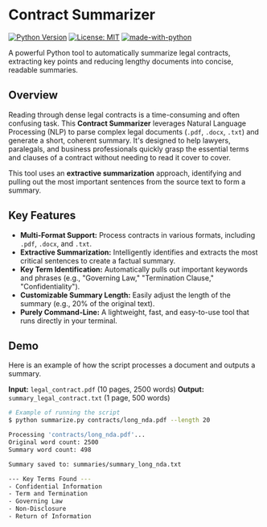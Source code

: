 # Contract Summarizer 

[![Python Version](https://img.shields.io/badge/python-3.9+-blue.svg)](https://www.python.org/downloads/)
[![License: MIT](https://img.shields.io/badge/License-MIT-green.svg)](https://opensource.org/licenses/MIT)
[![made-with-python](https://img.shields.io/badge/Made%20with-Python-1f425f.svg)](https://www.python.org/)

A powerful Python tool to automatically summarize legal contracts, extracting key points and reducing lengthy documents into concise, readable summaries.

## Overview

Reading through dense legal contracts is a time-consuming and often confusing task. This **Contract Summarizer** leverages Natural Language Processing (NLP) to parse complex legal documents (`.pdf`, `.docx`, `.txt`) and generate a short, coherent summary. It's designed to help lawyers, paralegals, and business professionals quickly grasp the essential terms and clauses of a contract without needing to read it cover to cover.

This tool uses an **extractive summarization** approach, identifying and pulling out the most important sentences from the source text to form a summary.

## Key Features

-   **Multi-Format Support:** Process contracts in various formats, including `.pdf`, `.docx`, and `.txt`.
-   **Extractive Summarization:** Intelligently identifies and extracts the most critical sentences to create a factual summary.
-   **Key Term Identification:** Automatically pulls out important keywords and phrases (e.g., "Governing Law," "Termination Clause," "Confidentiality").
-   **Customizable Summary Length:** Easily adjust the length of the summary (e.g., 20% of the original text).
-   **Purely Command-Line:** A lightweight, fast, and easy-to-use tool that runs directly in your terminal.

## Demo

Here is an example of how the script processes a document and outputs a summary.

**Input:** `legal_contract.pdf` (10 pages, 2500 words)
**Output:** `summary_legal_contract.txt` (1 page, 500 words)

```bash
# Example of running the script
$ python summarize.py contracts/long_nda.pdf --length 20

Processing 'contracts/long_nda.pdf'...
Original word count: 2500
Summary word count: 498

Summary saved to: summaries/summary_long_nda.txt

--- Key Terms Found ---
- Confidential Information
- Term and Termination
- Governing Law
- Non-Disclosure
- Return of Information
